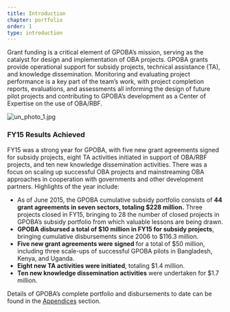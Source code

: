 ```yaml
---
title: Introduction
chapter: portfolio
order: 1
type: introduction
---
```


Grant funding is a critical element of GPOBA’s mission, serving as the catalyst for design and implementation of OBA
projects. GPOBA grants provide operational support for subsidy projects, technical assistance (TA), and knowledge dissemination. Monitoring and evaluating project performance is a key part of the team’s work, with project completion reports, evaluations, and assessments all informing the design of future pilot projects and contributing to GPOBA’s development as a Center of Expertise on the use of OBA/RBF.

![un_photo_1.jpg](/content/portfolio/media/un_photo_1.jpg)

### FY15 Results Achieved
FY15 was a strong year for GPOBA, with five new grant agreements signed for subsidy projects, eight TA activities initiated in support of OBA/RBF projects, and ten new knowledge dissemination activities. There was a focus on scaling up successful OBA projects and mainstreaming OBA approaches in cooperation with governments and other development partners. Highlights of the year include:

- As of June 2015, the GPOBA cumulative subsidy portfolio consists of **44 grant agreements in seven sectors, totaling $228 million.** Three projects closed in FY15, bringing to 28 the number of closed projects in GPOBA’s subsidy portfolio from which valuable lessons are being drawn.
- **GPOBA disbursed a total of $10 million in FY15 for subsidy projects**, bringing cumulative disbursements since 2006 to $116.3 million.
- **Five new grant agreements were signed** for a total of $50 million, including three scale-ups of successful GPOBA pilots in Bangladesh, Kenya, and Uganda.
- **Eight new TA activities were initiated**, totaling $1.4 million.
- **Ten new knowledge dissemination activities** were undertaken for $1.7 million.

Details of GPOBA’s complete portfolio and disbursements to date can be found in the [Appendices](/chapters/appendices) section.